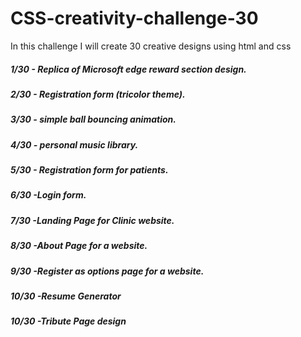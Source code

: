 # CSS-creativity-challenge-30
In this challenge I will  create 30 creative designs using html  and css 

<h5>1/30 - Replica of Microsoft edge reward section design.</h5>
<h5>2/30 - Registration form (tricolor theme).</h5>
<h5>3/30 - simple ball bouncing animation.</h5>
<h5>4/30 - personal music library.</h5>
<h5>5/30 - Registration form for patients.</h5>
<h5>6/30 -Login form.</h5>
<h5>7/30 -Landing Page for Clinic website.</h5>
<h5>8/30 -About Page for a website.</h5>
<h5>9/30 -Register as options page for a website.</h5>
<h5>10/30 -Resume Generator </h5>
<h5>10/30 -Tribute Page design</h5>


